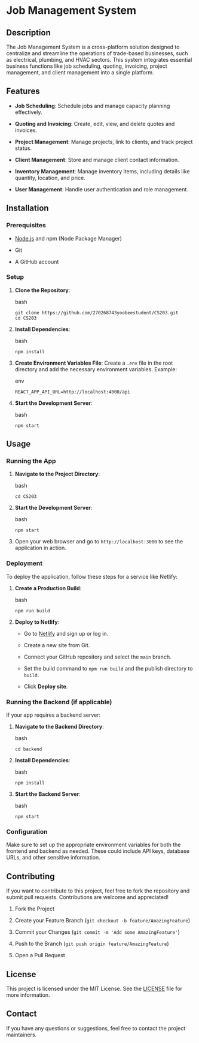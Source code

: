 Job Management System
=====================

Description
-----------

The Job Management System is a cross-platform solution designed to centralize and streamline the operations of trade-based businesses, such as electrical, plumbing, and HVAC sectors. This system integrates essential business functions like job scheduling, quoting, invoicing, project management, and client management into a single platform.

Features
--------

-   **Job Scheduling**: Schedule jobs and manage capacity planning effectively.

-   **Quoting and Invoicing**: Create, edit, view, and delete quotes and invoices.

-   **Project Management**: Manage projects, link to clients, and track project status.

-   **Client Management**: Store and manage client contact information.

-   **Inventory Management**: Manage inventory items, including details like quantity, location, and price.

-   **User Management**: Handle user authentication and role management.

Installation
------------

### Prerequisites

-   [Node.js](https://Node.js) and npm (Node Package Manager)

-   Git

-   A GitHub account

### Setup

1.  **Clone the Repository**:

    bash

    ```
    git clone https://github.com/270268743yoobeestudent/CS203.git
    cd CS203

    ```

2.  **Install Dependencies**:

    bash

    ```
    npm install

    ```

3.  **Create Environment Variables File**: Create a `.env` file in the root directory and add the necessary environment variables. Example:

    env

    ```
    REACT_APP_API_URL=http://localhost:4000/api

    ```

4.  **Start the Development Server**:

    bash

    ```
    npm start

    ```

Usage
-----

### Running the App

1.  **Navigate to the Project Directory**:

    bash

    ```
    cd CS203

    ```

2.  **Start the Development Server**:

    bash

    ```
    npm start

    ```

3.  Open your web browser and go to `http://localhost:3000` to see the application in action.

### Deployment

To deploy the application, follow these steps for a service like Netlify:

1.  **Create a Production Build**:

    bash

    ```
    npm run build

    ```

2.  **Deploy to Netlify**:

    -   Go to [Netlify](https://www.netlify.com/) and sign up or log in.

    -   Create a new site from Git.

    -   Connect your GitHub repository and select the `main` branch.

    -   Set the build command to `npm run build` and the publish directory to `build`.

    -   Click **Deploy site**.

### Running the Backend (if applicable)

If your app requires a backend server:

1.  **Navigate to the Backend Directory**:

    bash

    ```
    cd backend

    ```

2.  **Install Dependencies**:

    bash

    ```
    npm install

    ```

3.  **Start the Backend Server**:

    bash

    ```
    npm start

    ```

### Configuration

Make sure to set up the appropriate environment variables for both the frontend and backend as needed. These could include API keys, database URLs, and other sensitive information.

Contributing
------------

If you want to contribute to this project, feel free to fork the repository and submit pull requests. Contributions are welcome and appreciated!

1.  Fork the Project

2.  Create your Feature Branch (`git checkout -b feature/AmazingFeature`)

3.  Commit your Changes (`git commit -m 'Add some AmazingFeature'`)

4.  Push to the Branch (`git push origin feature/AmazingFeature`)

5.  Open a Pull Request

License
-------

This project is licensed under the MIT License. See the [LICENSE](https://LICENSE) file for more information.

Contact
-------

If you have any questions or suggestions, feel free to contact the project maintainers.
